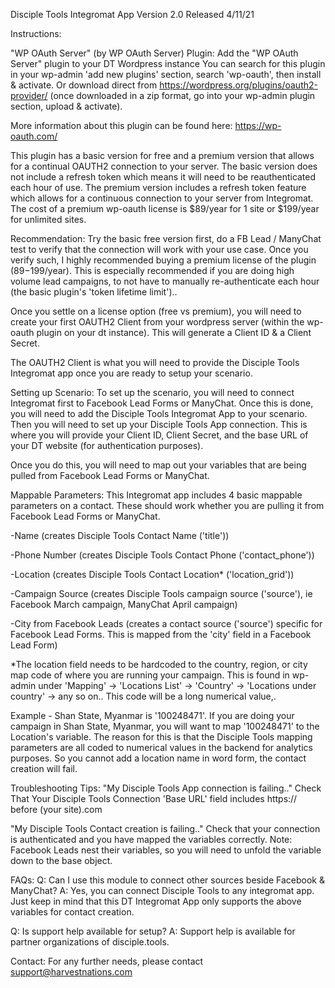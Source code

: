 Disciple Tools Integromat App
Version 2.0
Released 4/11/21

Instructions:

"WP OAuth Server" (by WP OAuth Server) Plugin:
Add the "WP OAuth Server" plugin to your DT Wordpress instance
You can search for this plugin in your wp-admin 'add new plugins' section, search 'wp-oauth', then install & activate.
Or download direct from https://wordpress.org/plugins/oauth2-provider/ (once downloaded in a zip format, go into your wp-admin plugin section, upload & activate).

More information about this plugin can be found here: https://wp-oauth.com/

This plugin has a basic version for free and a premium version that allows for a continual OAUTH2 connection to your server.
The basic version does not include a refresh token which means it will need to be reauthenticated each hour of use.
The premium version includes a refresh token feature which allows for a continuous connection to your server from Integromat.
The cost of a premium wp-oauth license is $89/year for 1 site or $199/year for unlimited sites. 

Recommendation: 
Try the basic free version first, do a FB Lead / ManyChat test to verify that the connection will work with your use case.
Once you verify such, I highly recommended buying a premium license of the plugin ($89-$199/year). 
This is especially recommended if you are doing high volume lead campaigns, to not have to manually re-authenticate each hour (the basic plugin's 'token lifetime limit')..

Once you settle on a license option (free vs premium), you will need to create your first OAUTH2 Client from your wordpress server (within the wp-oauth plugin on your dt instance).
This will generate a Client ID & a Client Secret.

The OAUTH2 Client is what you will need to provide the Disciple Tools Integromat app once you are ready to setup your scenario.

Setting up Scenario:
To set up the scenario, you will need to connect Integromat first to Facebook Lead Forms or ManyChat.
Once this is done, you will need to add the Disciple Tools Integromat App to your scenario.
Then you will need to set up your Disciple Tools App connection.
This is where you will provide your Client ID, Client Secret, and the base URL of your DT website (for authentication purposes).

Once you do this, you will need to map out your variables that are being pulled from Facebook Lead Forms or ManyChat.

Mappable Parameters:
This Integromat app includes 4 basic mappable parameters on a contact. These should work whether you are pulling it from Facebook Lead Forms or ManyChat.

-Name 
(creates Disciple Tools Contact Name ('title'))

-Phone Number 
(creates Disciple Tools Contact Phone ('contact_phone'))

-Location 
(creates Disciple Tools Contact Location* ('location_grid'))

-Campaign Source 
(creates Disciple Tools campaign source ('source'), ie Facebook March campaign, ManyChat April campaign)

-City from Facebook Leads 
(creates a contact source ('source') specific for Facebook Lead Forms. This is mapped from the 'city' field in a Facebook Lead Form)


*The location field needs to be hardcoded to the country, region, or city map code of where you are running your campaign.
This is found in wp-admin under 'Mapping' -> 'Locations List' -> 'Country' -> 'Locations under country' -> any so on..
This code will be a long numerical value,. 

Example - Shan State, Myanmar is '100248471'. 
If you are doing your campaign in Shan State, Myanmar, you will want to map '100248471' to the Location's variable. 
The reason for this is that the Disciple Tools mapping parameters are all coded to numerical values in the backend for analytics purposes.
So you cannot add a location name in word form, the contact creation will fail.

Troubleshooting Tips:
"My Disciple Tools App connection is failing.."
Check That Your Disciple Tools Connection 'Base URL' field includes https:// before (your site).com

"My Disciple Tools Contact creation is failing.."
Check that your connection is authenticated and you have mapped the variables correctly.
Note: Facebook Leads nest their variables, so you will need to unfold the variable down to the base object.

FAQs:
Q: Can I use this module to connect other sources beside Facebook & ManyChat?
A: Yes, you can connect Disciple Tools to any integromat app. Just keep in mind that this DT Integromat App only supports the above variables for contact creation.

Q: Is support help available for setup?
A: Support help is available for partner organizations of disciple.tools.

Contact:
For any further needs, please contact support@harvestnations.com 